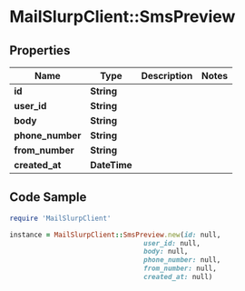 # MailSlurpClient::SmsPreview

## Properties

Name | Type | Description | Notes
------------ | ------------- | ------------- | -------------
**id** | **String** |  | 
**user_id** | **String** |  | 
**body** | **String** |  | 
**phone_number** | **String** |  | 
**from_number** | **String** |  | 
**created_at** | **DateTime** |  | 

## Code Sample

```ruby
require 'MailSlurpClient'

instance = MailSlurpClient::SmsPreview.new(id: null,
                                 user_id: null,
                                 body: null,
                                 phone_number: null,
                                 from_number: null,
                                 created_at: null)
```


